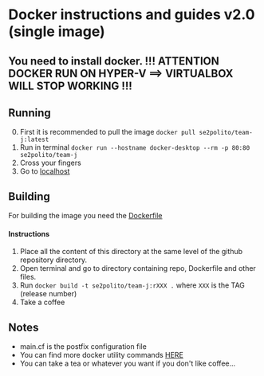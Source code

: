 # Docker instructions and guides v2.0 (single image)

## You need to install docker. !!! ATTENTION DOCKER RUN ON HYPER-V ==> VIRTUALBOX WILL STOP WORKING !!!

## Running

0. First it is recommended to pull the image `docker pull se2polito/team-j:latest`
1. Run in terminal `docker run --hostname docker-desktop --rm -p 80:80 se2polito/team-j`
1. Cross your fingers
1. Go to [localhost](http://localhost)

## Building

For building the image you need the [Dockerfile](Dockerfile)

#### Instructions

1. Place all the content of this directory at the same level of the github repository directory.
2. Open terminal and go to directory containing repo, Dockerfile and other files.
3. Run `docker build -t se2polito/team-j:rXXX .` where `XXX` is the TAG (release number)
4. Take a coffee

## Notes

- main.cf is the postfix configuration file
- You can find more docker utility commands [HERE](../v1.0/README.md)
- You can take a tea or whatever you want if you don't like coffee...
